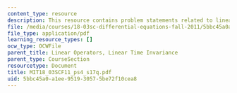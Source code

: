 ```yaml
---
content_type: resource
description: This resource contains problem statements related to linear operators.
file: /media/courses/18-03sc-differential-equations-fall-2011/5bbc45a0a1ee951930575be72f10cea8_MIT18_03SCF11_ps4_s17q.pdf
file_type: application/pdf
learning_resource_types: []
ocw_type: OCWFile
parent_title: Linear Operators, Linear Time Invariance
parent_type: CourseSection
resourcetype: Document
title: MIT18_03SCF11_ps4_s17q.pdf
uid: 5bbc45a0-a1ee-9519-3057-5be72f10cea8
---
```

